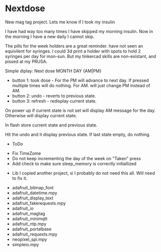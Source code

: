 # Nextdose
New mag tag project. Lets me know if I took my insulin

I have had way too many times I have skipped my morning insulin. Now in the morning I have a new daily I cannot skip. 

The pills for the week holders are a great reminder. have not seen an equivilent for syringes.
I could 3d print a holder with spots to hold 2 syringes per day for mon-sun. But my tinkercad skills are non-existant, and pissed at my PRUSA.

Simple diplay: Next dose MONTH DAY {AM|PM}
- button 1: took dose - For the PM will advance to next day.  If pressed multiple times will do nothing.  For AM. will just change PM instead of AM.
- button 2: undo - reverts to previous state.
- button 3: refresh - redisplay current state.

On power up if current state is not set will display AM message for the day. Otherwise will display current state.

In flash store current state and previous state.

Hit the undo and it display previous state.  If last state empty, do nothing.

* ToDo
- Fix TimeZome
- Do not keep incrementing the day of the week on "Taken" press
- Add check to make sure sleep_memory is correctly initiallized

* Lib
I copied another project, si I probably do not need this all.  Will need to fix it.

- adafruit_bitmap_font
- adafruit_datetime.mpy
- adafruit_display_text
- adafruit_fakerequests.mpy
- adafruit_io
- adafruit_magtag
- adafruit_minimqtt
- adafruit_ntp.mpy
- adafruit_portalbase
- adafruit_requests.mpy
- neopixel_spi.mpy
- simpleio.mpy
